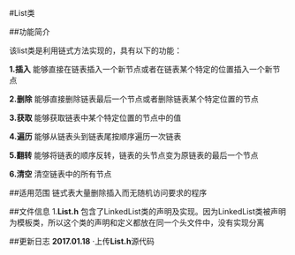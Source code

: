 #List类##功能简介该list类是利用链式方法实现的，具有以下的功能：**1.插入** 能够直接在链表插入一个新节点或者在链表某个特定的位置插入一个新节点  **2.删除** 能够直接删除链表最后一个节点或者删除链表某个特定位置的节点  **3.获取** 能够获取链表中某个特定位置的节点中的值**4.遍历** 能够从链表头到链表尾按顺序遍历一次链表**5.翻转** 能够将链表的顺序反转，链表的头节点变为原链表的最后一个节点**6.清空** 清空链表中的所有节点##适用范围链式表大量删除插入而无随机访问要求的程序##文件信息1.**List.h** 包含了LinkedList类的声明及实现。因为LinkedList类被声明为模板类，所以这个类的声明和定义都放在同一个头文件中，没有实现分离##更新日志**2017.01.18**·上传**List.h**源代码